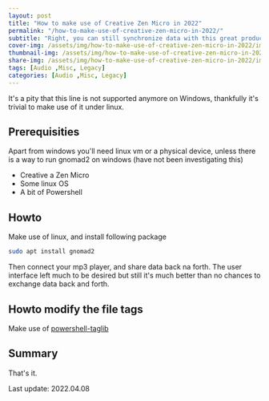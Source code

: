 ```yaml
---
layout: post
title: "How to make use of Creative Zen Micro in 2022"
permalink: "/how-to-make-use-of-creative-zen-micro-in-2022/"
subtitle: "Right, you can still synchronize data with this great product without being equipped with windows xp"
cover-img: /assets/img/how-to-make-use-of-creative-zen-micro-in-2022/img-cover.jpg
thumbnail-img: /assets/img/how-to-make-use-of-creative-zen-micro-in-2022/img-thumb.jpg
share-img: /assets/img/how-to-make-use-of-creative-zen-micro-in-2022/img-cover.jpg
tags: [Audio ,Misc, Legacy]
categories: [Audio ,Misc, Legacy]
---
```

It's a pity that this line is not supported anymore on Windows, thankfully it's trivial to make use of it under linux.

## Prerequisities
Apart from windows you'll need linux vm or a physical device, unless there is a way to run gnomad2 on windows (have not been investigating this)
+ Creative a Zen Micro
+ Some linux OS
+ A bit of Powershell

## Howto
Make use of linux, and install following package
```bash
sudo apt install gnomad2
```
Then connect your mp3 player, and share data back na forth. The user interface left much to be desired but still it's much better than no chances to exchange data back and forth.

## Howto modify the file tags
Make use of [powershell-taglib](https://github.com/illearth/powershell-taglib)

## Summary
That's it.

Last update: 2022.04.08
